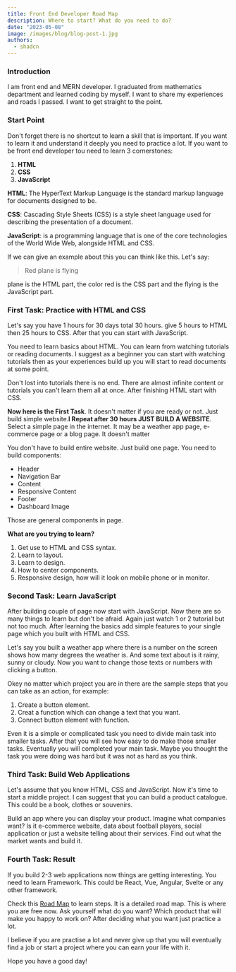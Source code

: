 ```yaml
---
title: Front End Developer Road Map
description: Where to start? What do you need to do?
date: "2023-05-08"
image: /images/blog/blog-post-1.jpg
authors:
  - shadcn
---
```


### Introduction

I am front end and MERN developer. I graduated from mathematics department and learned coding by myself. I want to share my experiences and roads I passed. I want to get straight to the point.

### Start Point

Don't forget there is no shortcut to learn a skill that is important. If you want to learn it and understand it deeply you need to practice a lot.
If you want to be front end developer tou need to learn 3 cornerstones:

1.  **HTML**
2.  **CSS**
3.  **JavaScript**

**HTML**: The HyperText Markup Language is the standard markup language for documents designed to be.

**CSS**: Cascading Style Sheets (CSS) is a style sheet language used for describing the presentation of a document.

**JavaScript**: is a programming language that is one of the core technologies of the World Wide Web, alongside HTML and CSS.

If we can give an example about this you can think like this. Let's say:

> Red plane is flying

plane is the HTML part, the color red is the CSS part and the flying is the JavaScript part.

### First Task: Practice with HTML and CSS

Let's say you have 1 hours for 30 days total 30 hours. give 5 hours to HTML then 25 hours to CSS. After that you can start with JavaScript.

You need to learn basics about HTML. You can learn from watching tutorials or reading documents. I suggest as a beginner you can start with
watching tutorials then as your experiences build up you will start to read documents at some point.

Don't lost into tutorials there is no end. There are almost infinite content or tutorials you can't learn them all at once. After finishing HTML start with CSS.

**Now here is the First Task**. It doesn't matter if you are ready or not. Just build simple website.**I Repeat after 30 hours JUST BUILD A WEBSITE**. Select a simple page in the internet.
It may be a weather app page, e-commerce page or a blog page. It doesn't matter

You don't have to build entire website. Just build one page. You need to build components:

- Header
- Navigation Bar
- Content
- Responsive Content
- Footer
- Dashboard Image

Those are general components in page.

**What are you trying to learn?**

1. Get use to HTML and CSS syntax.
2. Learn to layout.
3. Learn to design.
4. How to center components.
5. Responsive design, how will it look on mobile phone or in monitor.

### Second Task: Learn JavaScript

After building couple of page now start with JavaScript. Now there are so many things to learn but don't be afraid.
Again just watch 1 or 2 tutorial but not too much. After learning the basics add simple features to your single page which you built with HTML and CSS.

Let's say you built a weather app where there is a number on the screen shows how many degrees the weather is. And some text about is it rainy, sunny or cloudy.
Now you want to change those texts or numbers with clicking a button.

Okey no matter which project you are in there are the sample steps that you can take as an action, for example:

1. Create a button element.
2. Creat a function which can change a text that you want.
3. Connect button element with function.

Even it is a simple or complicated task you need to divide main task into smaller tasks. After that you will see how easy to do make those smaller tasks.
Eventually you will completed your main task. Maybe you thought the task you were doing was hard but it was not as hard as you think.

### Third Task: Build Web Applications

Let's assume that you know HTML, CSS and JavaScript. Now it's time to start a middle project.
I can suggest that you can build a product catalogue. This could be a book, clothes or souvenirs.

Build an app where you can display your product. Imagine what companies want? Is it e-commerce website,
data about football players, social application or just a website telling about their services. Find out what the market wants and build it.

### Fourth Task: Result

If you build 2-3 web applications now things are getting interesting. You need to learn Framework. This could be React, Vue, Angular, Svelte or any other framework.

Check this [Road Map](https://roadmap.sh/javascript) to learn steps. It is a detailed road map.
This is where you are free now. Ask yourself what do you want? Which product that will make you happy to work on?
After deciding what you want just practice a lot.

I believe if you are practise a lot and never give up that you will eventually find a job or start a project where you can earn your life with it.

Hope you have a good day!
